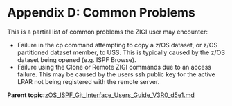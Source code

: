 # Appendix D: Common Problems

This is a partial list of common problems the ZIGI user may encounter:

-   Failure in the cp command attempting to copy a z/OS dataset, or z/OS partitioned dataset member, to USS. This is typically caused by the z/OS dataset being opened \(e.g. ISPF Browse\).
-   Failure using the Clone or Remote ZIGI commands due to an access failure. This may be caused by the users ssh public key for the active LPAR not being registered with the remote server.

**Parent topic:**[zOS\_ISPF\_Git\_Interface\_Users\_Guide\_V3R0\_d5e1.md](zOS_ISPF_Git_Interface_Users_Guide_V3R0_d5e1.md)

